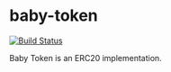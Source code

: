 # baby-token

[![Build Status](https://travis-ci.org/bruce-plutusds/baby-token.svg?branch=master)](https://travis-ci.org/bruce-plutusds/baby-token)

Baby Token is an ERC20 implementation.




